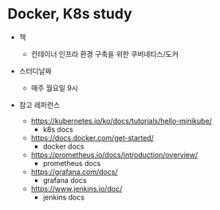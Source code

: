 # Docker, K8s study

+ 책
  + 컨테이너 인프라 환경 구축을 위한 쿠버네티스/도커

+ 스터디날짜
  + 매주 월요일 9시

+ 참고 레퍼런스
  + https://kubernetes.io/ko/docs/tutorials/hello-minikube/ 
    + k8s docs
  + https://docs.docker.com/get-started/
    + docker docs
  + https://prometheus.io/docs/introduction/overview/
    + prometheus docs
  + https://grafana.com/docs/
    + grafana docs
  + https://www.jenkins.io/doc/
    + jenkins docs